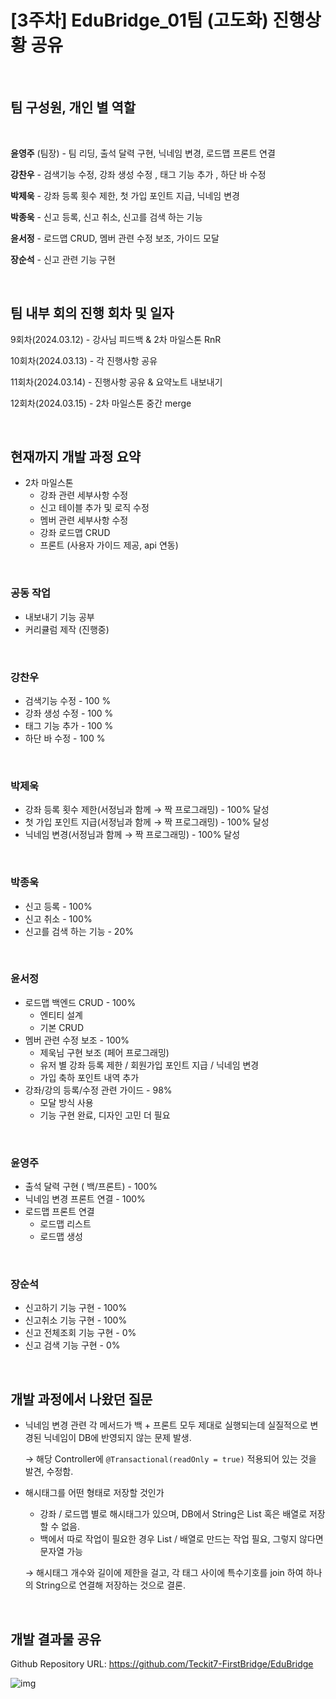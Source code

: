# [3주차] EduBridge_01팀 (고도화) 진행상황 공유

<br>

## 팀 구성원, 개인 별 역할

<br>

 **윤영주** (팀장) - 팀 리딩, 출석 달력 구현, 닉네임 변경, 로드맵 프론트 연결

**강찬우** - 검색기능 수정, 강좌 생성 수정 , 태그 기능 추가 , 하단 바 수정

**박제욱** - 강좌 등록 횟수 제한, 첫 가입 포인트 지급, 닉네임 변경

**박종욱** - 신고 등록, 신고 취소, 신고를 검색 하는 기능

**윤서정** - 로드맵 CRUD, 멤버 관련 수정 보조, 가이드 모달

**장순석** - 신고 관련 기능 구현

<br>

## 팀 내부 회의 진행 회차 및 일자

9회차(2024.03.12) - 강사님 피드백 & 2차 마일스톤 RnR

10회차(2024.03.13) - 각 진행사항 공유

11회차(2024.03.14) - 진행사항 공유 & 요약노트 내보내기

12회차(2024.03.15) - 2차 마일스톤 중간 merge

<br>

## 현재까지 개발 과정 요약

- 2차 마일스톤
    - 강좌 관련 세부사항 수정
    - 신고 테이블 추가 및 로직 수정
    - 멤버 관련 세부사항 수정
    - 강좌 로드맵 CRUD
    - 프론트 (사용자 가이드 제공, api 연동)
    
<br>

### 공동 작업

- 내보내기 기능 공부
- 커리큘럼 제작 (진행중)
<br>

### 강찬우

- 검색기능 수정 - 100 %
- 강좌 생성 수정 - 100 %
- 태그 기능 추가  - 100 %
- 하단 바 수정 - 100 %
<br>

### 박제욱

- 강좌 등록 횟수 제한(서정님과 함께 → 짝 프로그래밍) - 100% 달성
- 첫 가입 포인트 지급(서정님과 함께 → 짝 프로그래밍) - 100% 달성
- 닉네임 변경(서정님과 함께 → 짝 프로그래밍) - 100% 달성

<br>

### 박종욱

- 신고 등록 - 100%
- 신고 취소  - 100%
- 신고를 검색 하는 기능  - 20%

<br>

### 윤서정

- 로드맵 백엔드 CRUD - 100%
    - 엔티티 설계
    - 기본 CRUD
- 멤버 관련 수정 보조 - 100%
    - 제욱님 구현 보조 (페어 프로그래밍)
    - 유저 별 강좌 등록 제한 / 회원가입 포인트 지급 / 닉네임 변경
    - 가입 축하 포인트 내역 추가
- 강좌/강의 등록/수정 관련 가이드 - 98%
    - 모달 방식 사용
    - 기능 구현 완료, 디자인 고민 더 필요

<br>

### 윤영주

- 출석 달력 구현 ( 백/프론트) - 100%
- 닉네임 변경 프론트 연결 - 100%
- 로드맵 프론트 연결
    - 로드맵 리스트
    - 로드맵 생성

<br>

### 장순석

- 신고하기 기능 구현 - 100%
- 신고취소 기능 구현 - 100%
- 신고 전체조회 기능 구현 - 0%
- 신고 검색 기능 구현 - 0%
<br>

## 개발 과정에서 나왔던 질문

- 닉네임 변경 관련 각 메서드가 백 + 프론트 모두 제대로 실행되는데 실질적으로 변경된 닉네임이 DB에 반영되지 않는 문제 발생.
    
    → 해당 Controller에 `@Transactional(readOnly = true)` 적용되어 있는 것을 발견, 수정함.
    
- 해시태그를 어떤 형태로 저장할 것인가
    - 강좌 / 로드맵 별로 해시태그가 있으며, DB에서 String은 List 혹은 배열로 저장할 수 없음.
    - 백에서 따로 작업이 필요한 경우 List / 배열로 만드는 작업 필요, 그렇지 않다면 문자열 가능
    
    → 해시태그 개수와 길이에 제한을 걸고, 각 태그 사이에 특수기호를 join 하여 하나의 String으로 연결해 저장하는 것으로 결론.
<br>

## 개발 결과물 공유

Github Repository URL: https://github.com/Teckit7-FirstBridge/EduBridge
    
![img](https://i.imgur.com/Y4fBmJn.png)
